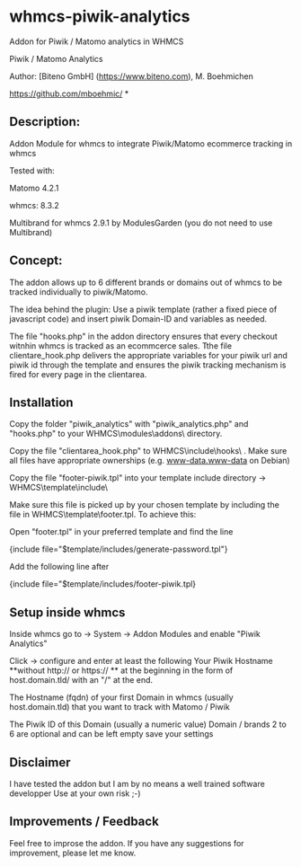 # whmcs-piwik-analytics
Addon for Piwik / Matomo analytics in WHMCS


Piwik / Matomo Analytics

Author: [Biteno GmbH] (https://www.biteno.com), M. Boehmichen 

https://github.com/mboehmic/
 *
## Description:
Addon Module for whmcs to integrate Piwik/Matomo ecommerce tracking in whmcs

Tested with: 

Matomo 4.2.1 

whmcs: 8.3.2

Multibrand for whmcs 2.9.1 by ModulesGarden (you do not need to use Multibrand)

## Concept:
The addon allows up to 6 different brands or domains out of whmcs to be tracked individually to piwik/Matomo. 

The idea behind the plugin: Use a piwik template (rather a fixed piece of javascript code) and insert piwik Domain-ID and variables as needed.

The file "hooks.php" in the addon directory ensures that every checkout witnhin whmcs is tracked as an ecommcerce sales. Tthe file clientare_hook.php delivers the appropriate variables for your piwik url and piwik id through the template and
ensures the piwik tracking mechanism is fired for every page in the clientarea.


## Installation
Copy the folder "piwik_analytics" with  "piwik_analytics.php" and "hooks.php" to your WHMCS\modules\addons\ directory.

Copy the file "clientarea_hook.php" to WHMCS\include\hooks\ . Make sure all files have appropriate ownerships (e.g. www-data.www-data on Debian)

Copy the file "footer-piwik.tpl" into your template include directory -> WHMCS\template\include\ 

Make sure this file is picked up by your chosen template by including the file in 
WHMCS\template\footer.tpl. To achieve this:

Open "footer.tpl" in your preferred template and find the line

{include file="$template/includes/generate-password.tpl"}

Add the following line after 

{include file="$template/includes/footer-piwik.tpl}


## Setup inside whmcs
Inside whmcs go to -> System -> Addon Modules and enable "Piwik Analytics"
 
Click -> configure and enter at least the following
Your Piwik Hostname **without http:// or https:// ** at the beginning in the form of host.domain.tld/ with an "/" at the end.

The Hostname (fqdn) of your first Domain in whmcs (usually host.domain.tld) that you want to track with Matomo / Piwik

The Piwik ID of this Domain (usually a numeric value)
Domain / brands 2 to 6 are optional and can be left empty
 save your settings
 
## Disclaimer
I have tested the addon but I am by no means a well trained software developper 
Use at your own risk ;-) 

## Improvements / Feedback
Feel free to improse the addon. If you have any suggestions for improvement, please let me know.

